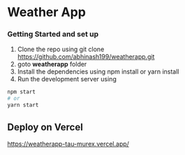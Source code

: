 # Weather App

### Getting Started and set up

1. Clone the repo using git clone https://github.com/abhinash199/weatherapp.git
2. goto **weatherapp** folder
3. Install the dependencies using npm install or yarn install
4. Run the development server using 
```bash
npm start
# or
yarn start
```

## Deploy on Vercel

https://weatherapp-tau-murex.vercel.app/

 

